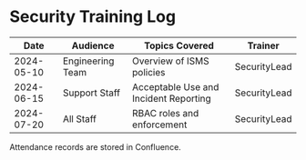 # Security Training Log

Date | Audience | Topics Covered | Trainer
---- | -------- | -------------- | -------
2024-05-10 | Engineering Team | Overview of ISMS policies | SecurityLead
2024-06-15 | Support Staff | Acceptable Use and Incident Reporting | SecurityLead
2024-07-20 | All Staff | RBAC roles and enforcement | SecurityLead

Attendance records are stored in Confluence.

